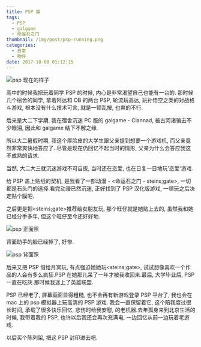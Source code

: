 ```yaml
---
title: PSP 篇
tags:
  - PSP
  - galgame
  - 命运石之门
thumbnail: /img/post/psp-running.png
categories:
  - 日常
  - 物件
date: 2017-10-08 01:12:15
---
```



![psp 现在的样子][psprunning]

高中的时候我把玩着同学 PSP 的时候, 内心是非常渴望自己也能有一台的. 那时候几个宿舍的同学, 拿着阿达和 OB 的两台 PSP, 轮流玩高达, 玩孙悟空之类的对战格斗游戏, 根本没有什么技术可言, 就是一顿乱按, 也爽的不行.

<!-- more -->
后来是大二下学期, 我在宿舍沉迷 PC 版的 galgame - Clannad, 被古河渚骗去不少眼泪, 因此和 galgame 结下不解之缘. 
    
所以大二暑假时期, 我这个厚脸皮的大学生跟父亲提到想要一个游戏机, 而父亲竟然非常爽快地答应了. 尽管是现在仍回忆不起当时的情形, 父亲为什么会答应我这不成熟的请求.
 
当然, 大二大三就沉迷游戏不可自拔, 当时还在恋爱, 也在日复一日地玩'恋爱'游戏.

给 PSP 盖上贴纸的契机, 是我看了一部动漫 - <命运石之门 - steins;gate>, 一切都是石头门的选择.看完动漫已然沉迷, 正好找到了 PSP 汉化版游戏, 一顿玩之后决定贴个膜吧. 

之后更是把<steins;gate>推荐给女朋友玩, 那个旺仔就是她贴上去的, 虽然我和她已经分手多年, 但这个旺仔至今还好好地.
    
![psp 正面照][pspfront]

背面助手的脸已经掉了, 好惨.
    
![psp 背面照][pspback]

后来又把 PSP 借给月冥玩, 有点强迫她她玩<steins;gate>, 试试想像喜欢一个作品的人会有多么疯狂.PSP 在她那儿呆了一年才被我收回来.最后, 大学毕业后, PSP 一直在吃灰.那时候我迷上了英雄联盟.

PSP 已经老了, 屏幕画面显得粗糙, 也不会再有新游戏登录 PSP 平台了, 我也会在 mac 上的 psp 模拟器上玩高清的 PSP 游戏. 我会一直保留着它, 这个陪我度过很长时间, 承载了很多快乐回忆, 悲伤时给我安慰, 的老机器.去年孤身来到北京生活的时候, 我带着我的 PSP, 也许以后我还会再次充满电, 一边回忆从前一边玩着老游戏.

以后买个陈列架, 把这 PSP 封印进去吧.

[pspfront]: /img/post/psp-front.png "PSP 正面"
[pspback]: /img/post/psp-back.png "PSP 背面"
[psprunning]: /img/post/psp-running.png "PSP 通电"

